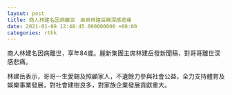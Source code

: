 ```yaml
---
layout: post
title: 商人林建名因病離世　弟弟林建岳稱深感悲痛
date: 2021-01-08 12:48:45.000000000 +08:00
categories: rthk
---
```


商人林建名因病離世，享年84歲。麗新集團主席林建岳發新聞稿，對哥哥離世深感悲痛。

林建岳表示，哥哥一生愛錫及照顧家人，不遺餘力參與社會公益，全力支持體育及娛樂事業發展，對社會建樹良多，對家族企業發展貢獻重大。
